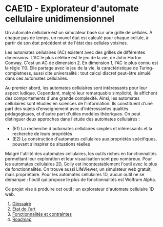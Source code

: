 # CAE1D - Explorateur d'automate cellulaire unidimensionnel

Un automate cellulaire est un simulateur basé sur une grille de cellules. À chaque pas de temps, un nouvel état est calculé pour chaque cellule, à partir de son état précédent et de l'état des cellules voisines.

Les automates cellulaires (AC) existent avec des grilles de différentes dimensions. L'AC le plus célèbre est le jeu de la vie, de John Horton Conway. C'est un AC de dimension 2. En dimension 1, l'AC le plus connu est la règle 110. Elle partage avec le jeu de la vie, la caractéristique de Turing-completness, aussi dite universalité : tout calcul discret peut-être simulé dans ces automates cellulaires.

Au premier abord, les automates cellulaires sont intéressants pour leur aspect ludique. Cependant, malgré leur remarquable simplicité, ils affichent des comportements d'une grande complexité. Ainsi, les automates cellulaires sont étudiés en sciences de l'information. Ils constituent d'une part des sujets d'enseignement avec d'intéressantes qualités pédagogiques, et d'autre part d'utiles modèles théoriques. On peut distinguer deux approches dans l'étude des automates cellulaires :

- (E1) La recherche d'automates cellulaires simples et intéressants et la recherche de leurs propriétés
- (E2) La construction d'automates cellulaires aux propriétés spécifiques, pouvant s'inspirer de situations réelles

Malgré l'utilité des automates cellulaires, les outils riches en fonctionnalités permettant leur exploration et leur visualisation sont peu nombreux. Pour les automates cellulaires 2D, Golly est incontestablement l'outil avec le plus de fonctionnalités. On trouve aussi LifeViewer, un simulateur web gratuit, mais propriétaire. Pour les automates cellulaires 1D, aucun outil ne se démarque : l'outil qui propose le plus de fonctionnalités est Wolfram Alpha.

Ce projet vise à produire cet outil : un explorateur d'automate cellulaire 1D web.

1. [Glossaire](https://github.com/mathieucaroff/cellular-automaton-explorer-1d/blob/master/doc-project-fr/glossaire.md)
2. [État de l'art](https://github.com/mathieucaroff/cellular-automaton-explorer-1d/blob/master/doc-project-fr/etat-de-l-art.md)
3. [Fonctionnalités et contraintes](https://github.com/mathieucaroff/cellular-automaton-explorer-1d/blob/master/doc-project-fr/fonctionnalite-contrainte.md)
4. [Roadmap](https://github.com/mathieucaroff/cellular-automaton-explorer-1d/blob/master/doc-project-fr/roadmap.md)

